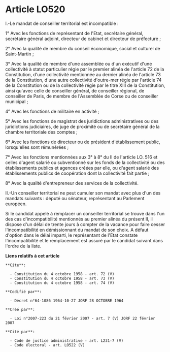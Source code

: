 # Article LO520

I.-Le mandat de conseiller territorial est incompatible : 

1° Avec les fonctions de représentant de l'Etat, secrétaire général, secrétaire général adjoint, directeur de cabinet et
directeur de préfecture ; 

2° Avec la qualité de membre du conseil économique, social et culturel de Saint-Martin ; 

3° Avec la qualité de membre d'une assemblée ou d'un exécutif d'une collectivité à statut particulier régie par le premier
alinéa de l'article 72 de la Constitution, d'une collectivité mentionnée au dernier alinéa de l'article 73 de la
Constitution, d'une autre collectivité d'outre-mer régie par l'article 74 de la Constitution ou de la collectivité régie par
le titre XIII de la Constitution, ainsi qu'avec celle de conseiller général, de conseiller régional, de conseiller de Paris,
de membre de l'Assemblée de Corse ou de conseiller municipal ; 

4° Avec les fonctions de militaire en activité ; 

5° Avec les fonctions de magistrat des juridictions administratives ou des juridictions judiciaires, de juge de proximité ou
de secrétaire général de la chambre territoriale des comptes ; 

6° Avec les fonctions de directeur ou de président d'établissement public, lorsqu'elles sont rémunérées ; 

7° Avec les fonctions mentionnées aux 3° à 8° du II de l'article LO. 516 et celles d'agent salarié ou subventionné sur les
fonds de la collectivité ou des établissements publics et agences créées par elle, ou d'agent salarié des établissements
publics de coopération dont la collectivité fait partie ; 

8° Avec la qualité d'entrepreneur des services de la collectivité. 

II.-Un conseiller territorial ne peut cumuler son mandat avec plus d'un des mandats suivants : député ou sénateur,
représentant au Parlement européen. 

Si le candidat appelé à remplacer un conseiller territorial se trouve dans l'un des cas d'incompatibilité mentionnés au
premier alinéa du présent II, il dispose d'un délai de trente jours à compter de la vacance pour faire cesser
l'incompatibilité en démissionnant du mandat de son choix. A défaut d'option dans le délai imparti, le représentant de l'Etat
constate l'incompatibilité et le remplacement est assuré par le candidat suivant dans l'ordre de la liste.

**Liens relatifs à cet article**

	**Cite**:

	  - Constitution du 4 octobre 1958 - art. 72 (V)
	  - Constitution du 4 octobre 1958 - art. 73 (V)
	  - Constitution du 4 octobre 1958 - art. 74 (V)

	**Codifié par**:

	  - Décret n°64-1086 1964-10-27 JORF 28 OCTOBRE 1964

	**Créé par**:

	  - Loi n°2007-223 du 21 février 2007 - art. 7 (V) JORF 22 février 2007

	**Cité par**:

	  - Code de justice administrative - art. L231-7 (V)
	  - Code électoral - art. LO522 (V)
